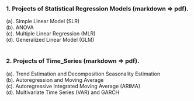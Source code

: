 ### 1. Projects of Statistical Regression Models (markdown => pdf). 
(a). Simple Linear Model (SLR) \
(b). ANOVA \
(c). Multiple Linear Regression (MLR) \
(d). Generalized Linear Model (GLM) \
<br>
       
### 2. Projects of Time_Series (markdown => pdf). 
(a). Trend Estimation and Decomposition Seasonality Estimation \
(b). Autoregression and Moving Average \
(c). Autoregressive Integrated Moving Average (ARIMA) \
(d). Multivariate Time Series (VAR) and GARCH 


